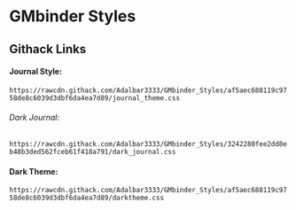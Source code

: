 # GMbinder Styles 

## Githack Links
#### Journal Style: 
`https://rawcdn.githack.com/Adalbar3333/GMbinder_Styles/af5aec688119c9758de8c6039d3dbf6da4ea7d89/journal_theme.css`

###### Dark Journal: 
`https://rawcdn.githack.com/Adalbar3333/GMbinder_Styles/3242280fee2dd8eb48b3ded562fceb61f418a791/dark_journal.css`

#### Dark Theme: 
`https://rawcdn.githack.com/Adalbar3333/GMbinder_Styles/af5aec688119c9758de8c6039d3dbf6da4ea7d89/darktheme.css`

